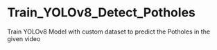 # Train_YOLOv8_Detect_Potholes
Train YOLOv8 Model with custom dataset to predict the Potholes in the given video
